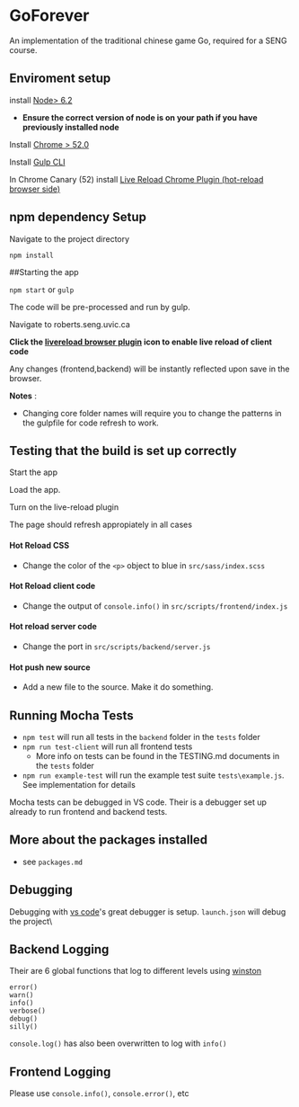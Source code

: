 # GoForever

An implementation of the traditional chinese game Go, required for a SENG course.

## Enviroment setup

install [Node> 6.2](https://nodejs.org/en/) 

* **Ensure the correct version of node is on your path if you have previously installed node**

Install [Chrome > 52.0](https://www.google.com/chrome/browser/canary.html)

Install [Gulp CLI](https://github.com/gulpjs/gulp/blob/master/docs/getting-started.md)

In Chrome Canary (52) install [Live Reload Chrome Plugin (hot-reload browser side)](https://chrome.google.com/webstore/detail/livereload/jnihajbhpnppcggbcgedagnkighmdlei?hl=en)

## npm dependency Setup

Navigate to the project directory

````npm install````

##Starting the app

````npm start```` or ````gulp````

The code will be pre-processed and run by gulp. 

Navigate to roberts.seng.uvic.ca 

**Click the [livereload browser plugin](https://chrome.google.com/webstore/detail/livereload/jnihajbhpnppcggbcgedagnkighmdlei?hl=en) icon to enable live reload of client code**

Any changes (frontend,backend) will be instantly reflected upon save in the browser.

**Notes** : 

* Changing core folder names will require you to change the patterns in the gulpfile for code refresh to work.


## Testing that the build is set up correctly

Start the app

Load the app.

Turn on the live-reload plugin

The page should refresh appropiately in all cases

#### Hot Reload CSS

* Change the color of the ````<p>```` object to blue in ````src/sass/index.scss````

#### Hot Reload client code

* Change the output of ````console.info()```` in ````src/scripts/frontend/index.js````

#### Hot reload server code

* Change the port in ````src/scripts/backend/server.js````

#### Hot push new source

* Add a new file to the source. Make it do something.


## Running Mocha Tests

* ````npm test```` will run all tests in the ````backend```` folder in the ````tests```` folder
* ````npm run test-client```` will run all frontend tests
  * More info on tests can be found in the TESTING.md documents in the ````tests```` folder 
* ````npm run example-test```` will run the example test suite ````tests\example.js````. See implementation for details

Mocha tests can be debugged in VS code. Their is a debugger set up already to run frontend and backend tests.

## More about the packages installed

* see ````packages.md````

## Debugging

Debugging with [vs code](https://code.visualstudio.com/)'s great debugger is setup. ````launch.json```` will debug the project\

## Backend Logging

Their are 6 global functions that log to different levels using [winston](https://github.com/winstonjs/winston)

````
error()
warn()
info()
verbose()
debug()
silly()
````

````console.log()```` has also been overwritten to log with ````info()````

## Frontend Logging

Please use ````console.info()````, ````console.error()````, etc 